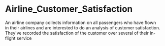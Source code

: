 # Airline_Customer_Satisfaction
An airline company collects information on all passengers who have flown in their airlines and  are interested to do an analysis of customer satisfaction. They've recorded the satisfaction of  the customer over several of their in-flight service
